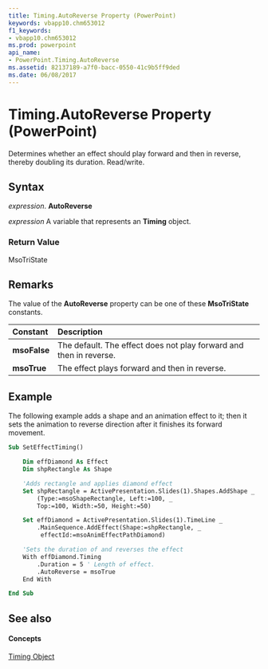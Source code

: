 ```yaml
---
title: Timing.AutoReverse Property (PowerPoint)
keywords: vbapp10.chm653012
f1_keywords:
- vbapp10.chm653012
ms.prod: powerpoint
api_name:
- PowerPoint.Timing.AutoReverse
ms.assetid: 82137189-a7f0-bacc-0550-41c9b5ff9ded
ms.date: 06/08/2017
---
```



# Timing.AutoReverse Property (PowerPoint)

Determines whether an effect should play forward and then in reverse, thereby doubling its duration. Read/write.


## Syntax

 _expression_. **AutoReverse**

 _expression_ A variable that represents an **Timing** object.


### Return Value

MsoTriState


## Remarks

The value of the **AutoReverse** property can be one of these **MsoTriState** constants.



|**Constant**|**Description**|
|:-----|:-----|
|**msoFalse**| The default. The effect does not play forward and then in reverse.|
|**msoTrue**| The effect plays forward and then in reverse.|

## Example

The following example adds a shape and an animation effect to it; then it sets the animation to reverse direction after it finishes its forward movement.


```vb
Sub SetEffectTiming()

    Dim effDiamond As Effect
    Dim shpRectangle As Shape

    'Adds rectangle and applies diamond effect
    Set shpRectangle = ActivePresentation.Slides(1).Shapes.AddShape _
        (Type:=msoShapeRectangle, Left:=100, _
        Top:=100, Width:=50, Height:=50)

    Set effDiamond = ActivePresentation.Slides(1).TimeLine _
        .MainSequence.AddEffect(Shape:=shpRectangle, _
         effectId:=msoAnimEffectPathDiamond)

    'Sets the duration of and reverses the effect
    With effDiamond.Timing
        .Duration = 5 ' Length of effect.
        .AutoReverse = msoTrue
    End With

End Sub
```


## See also


#### Concepts


[Timing Object](timing-object-powerpoint.md)

